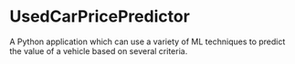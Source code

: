 # UsedCarPricePredictor
A Python application which can use a variety of ML techniques to predict the value of a vehicle based on several criteria.
